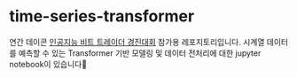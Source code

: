 # time-series-transformer

연간 데이콘 [인공지능 비트 트레이더 경진대회] 참가용 레포지토리입니다. 시계열 데이터를 예측할 수 있는 Transformer 기반 모델링 및 데이터 전처리에 대한 jupyter notebook이 있습니다🐶


[인공지능 비트 트레이더 경진대회]: https://dacon.io/competitions/official/235709/overview/description/

